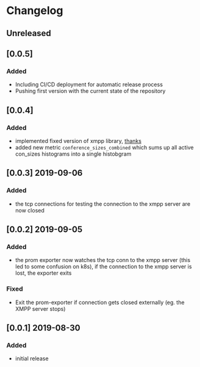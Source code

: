 # Changelog
## Unreleased

## [0.0.5]
### Added
- Including CI/CD deployment for automatic release process
- Pushing first version with the current state of the repository

## [0.0.4]
### Added 
- implemented fixed version of xmpp library, [thanks](https://github.com/FluuxIO/go-xmpp/issues/107)
- added new metric `conference_sizes_combined` which sums up all active con_sizes histograms into a single histobgram

## [0.0.3] 2019-09-06
### Added
- the tcp connections for testing the connection to the xmpp server are now closed

## [0.0.2] 2019-09-05
### Added
- the prom exporter now watches the tcp conn to the xmpp server (this led to some confusion on k8s), if the connection to the xmpp server is lost, the exporter exits 

### Fixed
- Exit the prom-exporter if connection gets closed externally (eg. the XMPP server stops)

## [0.0.1] 2019-08-30
### Added
- initial release